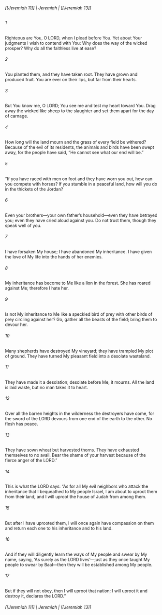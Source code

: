 ###### [[Jeremiah 11]] | Jeremiah | [[Jeremiah 13]]

###### 1
Righteous are You, O LORD, when I plead before You. Yet about Your judgments I wish to contend with You: Why does the way of the wicked prosper? Why do all the faithless live at ease?
###### 2
You planted them, and they have taken root. They have grown and produced fruit. You are ever on their lips, but far from their hearts.
###### 3
But You know me, O LORD; You see me and test my heart toward You. Drag away the wicked like sheep to the slaughter and set them apart for the day of carnage.
###### 4
How long will the land mourn and the grass of every field be withered? Because of the evil of its residents, the animals and birds have been swept away, for the people have said, “He cannot see what our end will be.”
###### 5
“If you have raced with men on foot and they have worn you out, how can you compete with horses? If you stumble in a peaceful land, how will you do in the thickets of the Jordan?
###### 6
Even your brothers—your own father’s household—even they have betrayed you; even they have cried aloud against you. Do not trust them, though they speak well of you.
###### 7
I have forsaken My house; I have abandoned My inheritance. I have given the love of My life into the hands of her enemies.
###### 8
My inheritance has become to Me like a lion in the forest. She has roared against Me; therefore I hate her.
###### 9
Is not My inheritance to Me like a speckled bird of prey with other birds of prey circling against her? Go, gather all the beasts of the field; bring them to devour her.
###### 10
Many shepherds have destroyed My vineyard; they have trampled My plot of ground. They have turned My pleasant field into a desolate wasteland.
###### 11
They have made it a desolation; desolate before Me, it mourns. All the land is laid waste, but no man takes it to heart.
###### 12
Over all the barren heights in the wilderness the destroyers have come, for the sword of the LORD devours from one end of the earth to the other. No flesh has peace.
###### 13
They have sown wheat but harvested thorns. They have exhausted themselves to no avail. Bear the shame of your harvest because of the fierce anger of the LORD.”
###### 14
This is what the LORD says: “As for all My evil neighbors who attack the inheritance that I bequeathed to My people Israel, I am about to uproot them from their land, and I will uproot the house of Judah from among them.
###### 15
But after I have uprooted them, I will once again have compassion on them and return each one to his inheritance and to his land.
###### 16
And if they will diligently learn the ways of My people and swear by My name, saying, ‘As surely as the LORD lives’—just as they once taught My people to swear by Baal—then they will be established among My people.
###### 17
But if they will not obey, then I will uproot that nation; I will uproot it and destroy it, declares the LORD.”

###### [[Jeremiah 11]] | Jeremiah | [[Jeremiah 13]]
